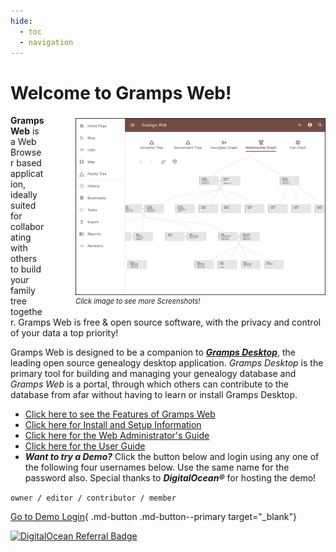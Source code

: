 ```yaml
---
hide:
  - toc
  - navigation
---
```


<!-- 
Default Material Margins are poor and not per good layout guidelines. We tweak them slightly on this page only.  Its
the landing page, so we want it to look nice
-->

<style>
.md-content {
	margin: 0px 25px;
}
</style> 
 
 
#	Welcome to Gramps Web!

<p style="float:right; margin-left: 50px; margin-top: 5px; font-size: .8em">
  <img src="main_landing_image.jpg"  width = "400px">
  <br><i>Click image to see more Screenshots!</i>
</p>
 
 <!-- 
by using HTML below, we can set these image display to 'none' so the image do not show; however, they will show if 
the user clicks the first image above and goes into 'glightbox' mode.  Users can then 'scroll' through the various
GrampsWeb UI images.  Those who don't notice the 'next' arrow in glightbox and only view the one image displayed, 
then no harm, no foul, behavior is as expected; however, for others who do notice the 'right arrow' button in 
glightbox, then they can view additional images if they like.  win-win
 -->
 
<p align="center" style="display:none">
  <img src="features/screenshots/fan.png">
  <img src="features/screenshots/blog.png">
  <img src="features/screenshots/dna.png">
  <img src="features/screenshots/map.png">
  <img src="features/screenshots/export.png">
  <img src="features/screenshots/lang.png">
  <img src="features/screenshots/list.png">
  <img src="features/screenshots/report.png">
  <img src="features/screenshots/sync.png">  
  <img src="features/screenshots/mobile.png">  
</p>


**Gramps Web** is a Web Browser based application, ideally suited for collaborating with others to build your family tree together. Gramps Web is free & open source software, with the privacy and control of your data a top priority!

Gramps Web is designed to be a companion to [***Gramps Desktop***](https://gramps-project.org/blog/), the leading open source genealogy desktop application.  *Gramps Desktop* is the primary tool for building and managing your genealogy database and *Gramps Web* is a portal, through which others can contribute to the database from afar without having to learn or install Gramps Desktop.

*	[Click here to see the Features of Gramps Web](features/features.md) 
*	[Click here for Install and Setup Information](install_setup/setup.md)
*	[Click here for the Web Administrator's Guide](administration/admin.md)
*	[Click here for the User Guide](user-guide/)
*	***Want to try a Demo?***  Click the button below and login using any one of the following four usernames below. Use the same name for the password also.  Special thanks to ***DigitalOcean®*** for hosting the demo!

`owner / editor / contributor / member ` 

[Go to Demo Login](https://demo.grampsweb.org/){ .md-button .md-button--primary target="_blank"}

<a href="https://www.digitalocean.com/?refcode=b1d13ebe86ac&utm_campaign=Referral_Invite&utm_medium=Referral_Program&utm_source=badge"><img src="https://web-platforms.sfo2.cdn.digitaloceanspaces.com/WWW/Badge%202.svg" alt="DigitalOcean Referral Badge" /></a>



